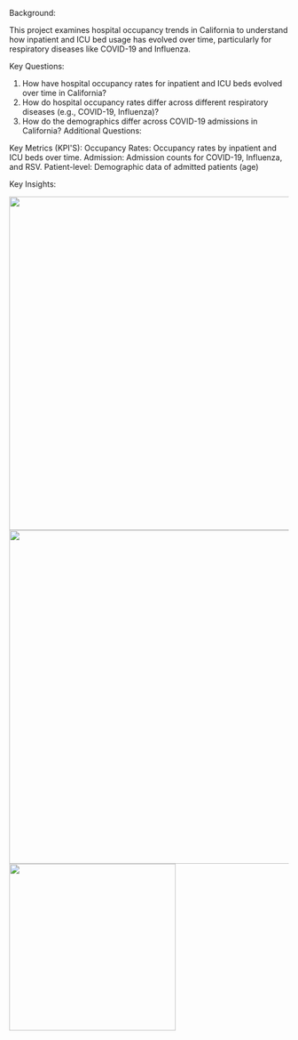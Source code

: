 Background: 

This project examines hospital occupancy trends in California to understand how inpatient and ICU bed usage has evolved over time, particularly for respiratory diseases like COVID-19 and Influenza.

Key Questions:

1. How have hospital occupancy rates for inpatient and ICU beds evolved over time in California?
2. How do hospital occupancy rates differ across different respiratory diseases (e.g., COVID-19, Influenza)?
3. How do the demographics differ across COVID-19 admissions in California?
Additional Questions:

Key Metrics (KPI'S):
Occupancy Rates: Occupancy rates by inpatient and ICU beds over time.
Admission: Admission counts for COVID-19, Influenza, and RSV.
Patient-level: Demographic data of admitted patients (age)

Key Insights:


<img src="https://github.com/user-attachments/assets/107ff94e-31fc-4442-b839-d0e42cab70e7" width="600" />
<img src="https://github.com/user-attachments/assets/85f094a3-7dca-4d93-87db-bff272bfe4c2" width="600" />
<img src="https://github.com/user-attachments/assets/2a1c73d1-eacf-45a0-8fee-2cc61a40c9c6" width="300" />

